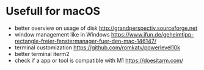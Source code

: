 # Usefull for macOS

* better overview on usage of disk http://grandperspectiv.sourceforge.net
* window management like in Windows https://www.ifun.de/geheimtipp-rectangle-freier-fenstermanager-fuer-den-mac-146147/
* terminal customization https://github.com/romkatv/powerlevel10k
* better terminal iterm2
* check if a app or tool is compatible with M1 https://doesitarm.com/
